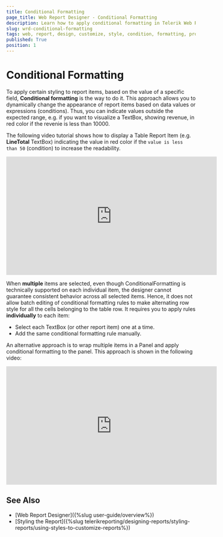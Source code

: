```yaml
---
title: Conditional Formatting 
page_title: Web Report Designer - Conditional Formatting 
description: Learn how to apply conditional formatting in Telerik Web Report Designer to dynamically style report items based on data values or expressions, improving readability and visual impact.
slug: wrd-conditional-formatting
tags: web, report, design, customize, style, condition, formatting, properties, area 
published: True
position: 1
---
```

<style>
img[alt$="><"] {
  border: 1px solid lightgrey;
}
</style>

# Conditional Formatting 

To apply certain styling to report items, based on the value of a specific field, **Conditional formatting** is the way to do it. This approach allows you to dynamically change the appearance of report items based on data values or expressions (conditions). Thus, you can indicate values outside the expected range, e.g. if you want to visualize a TextBox, showing revenue, in red color if the revenie is less than 10000.

The following video tutorial shows how to display a Table Report Item (e.g. **LineTotal** TextBox) indicating the value in red color if the `value is less than 50` (condition) to increase the readability.

<iframe width="560" height="315" src="https://www.youtube.com/embed/gU749jR899U?si=RrgBdmOvMVWKH-I8" title="YouTube video player" frameborder="0" allow="accelerometer; autoplay; clipboard-write; encrypted-media; gyroscope; picture-in-picture; web-share" referrerpolicy="strict-origin-when-cross-origin" allowfullscreen></iframe>

When **multiple** items are selected, even though ConditionalFormatting is technically supported on each individual item, the designer cannot guarantee consistent behavior across all selected items. Hence, it does not allow batch editing of conditional formatting rules to make alternating row style for all the cells belonging to the table row. It requires you to apply rules **individually** to each item:
* Select each TextBox (or other report item) one at a time.
* Add the same conditional formatting rule manually.

An alternative approach is to wrap multiple items in a Panel and apply conditional formatting to the panel. This approach is shown in the following video: 

<iframe width="560" height="315" src="https://www.youtube.com/embed/oise1nWPJ0I?si=3yaiqnIwZxoJgdKO" title="YouTube video player" frameborder="0" allow="accelerometer; autoplay; clipboard-write; encrypted-media; gyroscope; picture-in-picture; web-share" referrerpolicy="strict-origin-when-cross-origin" allowfullscreen></iframe>

 


## See Also

* [Web Report Designer]({%slug user-guide/overview%})
* [Styling the Report]({%slug telerikreporting/designing-reports/styling-reports/using-styles-to-customize-reports%})

